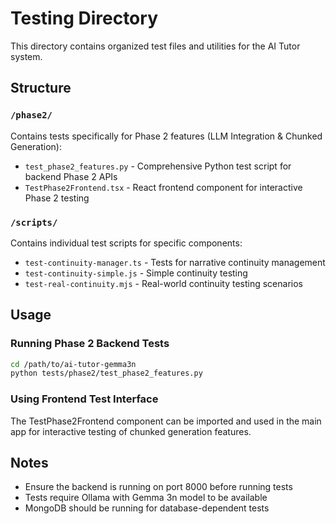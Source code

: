 # Testing Directory

This directory contains organized test files and utilities for the AI Tutor system.

## Structure

### `/phase2/`
Contains tests specifically for Phase 2 features (LLM Integration & Chunked Generation):

- `test_phase2_features.py` - Comprehensive Python test script for backend Phase 2 APIs
- `TestPhase2Frontend.tsx` - React frontend component for interactive Phase 2 testing

### `/scripts/`
Contains individual test scripts for specific components:

- `test-continuity-manager.ts` - Tests for narrative continuity management
- `test-continuity-simple.js` - Simple continuity testing
- `test-real-continuity.mjs` - Real-world continuity testing scenarios

## Usage

### Running Phase 2 Backend Tests
```bash
cd /path/to/ai-tutor-gemma3n
python tests/phase2/test_phase2_features.py
```

### Using Frontend Test Interface
The TestPhase2Frontend component can be imported and used in the main app for interactive testing of chunked generation features.

## Notes

- Ensure the backend is running on port 8000 before running tests
- Tests require Ollama with Gemma 3n model to be available
- MongoDB should be running for database-dependent tests
